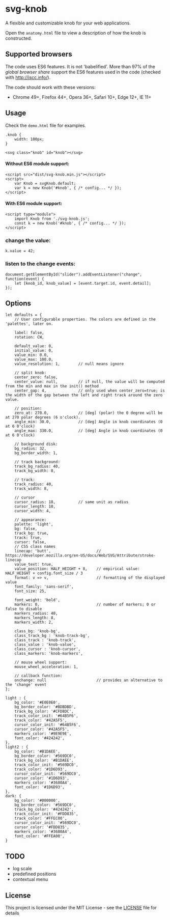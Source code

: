 # svg-knob

A flexible and customizable knob for your web applications.

Open the `anatomy.html` file to view a description of how the knob is constructed.

## Supported browsers

The code uses ES6 features. It is not 'babelified'. More than 97% of the _global browser share_ support the ES6 features used
in the code (checked with <http://jscc.info/>). 

The code should work with these versions:

- Chrome 49+, Firefox 44+, Opera 36+, Safari 10+, Edge 12+, IE 11+

## Usage

Check the `demo.html` file for examples.

    .knob {
        width: 100px;
    }

    <svg class="knob" id="knob"></svg>

#### Without ES6 module support:

    <script src="dist/svg-knob.min.js"></script>
    <script>
        var Knob = svgKnob.default;
        var k = new Knob('#knob', { /* config... */ });   
    </script>

#### With ES6 module support:

    <script type="module">
        import Knob from './svg-knob.js';
        const k = new Knob('#knob', { /* config... */ });        
    </script>

### change the value:

    k.value = 42;
    
### listen to the change events:

    document.getElementById("slider").addEventListener("change", function(event) {
        let [knob_id, knob_value] = [event.target.id, event.detail];
    });    

## Options

    let defaults = {
        // User configurable properties. The colors are defined in the 'palettes', later on.

        label: false,
        rotation: CW,

        default_value: 0,
        initial_value: 0,
        value_min: 0.0,
        value_max: 100.0,
        value_resolution: 1,        // null means ignore

        // split knob:
        center_zero: false,
        center_value: null,         // if null, the value will be computed from the min and max in the init() method
        center_gap: 4,              // only used when center_zero=true; is the width of the gap between the left and right track around the zero value.

        // position:
        zero_at: 270.0,             // [deg] (polar) the 0 degree will be at 270 polar degrees (6 o'clock).
        angle_min: 30.0,            // [deg] Angle in knob coordinates (0 at 6 0'clock)
        angle_max: 330.0,           // [deg] Angle in knob coordinates (0 at 6 0'clock)

        // background disk:
        bg_radius: 32,
        bg_border_width: 1,

        // track background:
        track_bg_radius: 40,
        track_bg_width: 8,

        // track:
        track_radius: 40,
        track_width: 8,

        // cursor
        cursor_radius: 18,          // same unit as radius
        cursor_length: 10,
        cursor_width: 4,

        // appearance:
        palette: 'light',
        bg: false,
        track_bg: true,
        track: true,
        cursor: false,
        // CSS class names
        linecap: 'butt',                    // https://developer.mozilla.org/en-US/docs/Web/SVG/Attribute/stroke-linecap
        value_text: true,
        value_position: HALF_HEIGHT + 8,    // empirical value: HALF_HEIGHT + config.font_size / 3
        format: v => v,                     // formatting of the displayed value
        font_family: 'sans-serif',
        font_size: 25,

        font_weight: 'bold',
        markers: 0,                         // number of markers; 0 or false to disable
        markers_radius: 40,
        markers_length: 8,
        markers_width: 2,

        class_bg: 'knob-bg',
        class_track_bg : 'knob-track-bg',
        class_track : 'knob-track',
        class_value : 'knob-value',
        class_cursor : 'knob-cursor',
        class_markers: 'knob-markers',

        // mouse wheel support:
        mouse_wheel_acceleration: 1,

        // callback function:
        onchange: null                      // provides an alternative to the 'change' event   
    };

    light : {
        bg_color: '#E0E0E0',
        bg_border_color: '#BDBDBD',
        track_bg_color: '#CFD8DC',
        track_color_init: '#64B5F6',
        track_color: '#42A5F5',
        cursor_color_init: '#64B5F6',
        cursor_color: '#42A5F5',
        markers_color: '#9E9E9E',
        font_color: '#424242',
    },
    light2 : {
        bg_color: '#B1DAEE',
        bg_border_color: '#569DC0',
        track_bg_color: '#B1DAEE',
        track_color_init: '#569DC0',
        track_color: '#1D6D93',
        cursor_color_init: '#569DC0',
        cursor_color: '#1D6D93',
        markers_color: '#3680A4',
        font_color: '#1D6D93',
    },
    dark: {
        bg_color: '#000000',
        bg_border_color: '#569DC0',
        track_bg_color: '#424242',
        track_color_init: '#FDD835',
        track_color: '#FFEC00',
        cursor_color_init: '#569DC0',
        cursor_color: '#FDD835',
        markers_color: '#3680A4',
        font_color: '#FFEA00',
    }


## TODO

- log scale
- predefined positions
- contextual menu


## License

This project is licensed under the MIT License - see the [LICENSE](LICENSE) file for details


